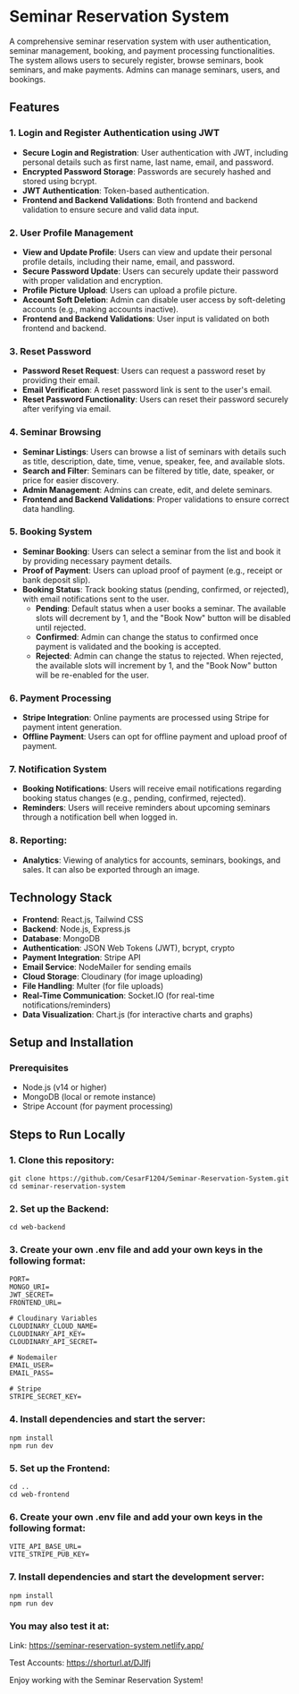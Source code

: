 # Seminar Reservation System

A comprehensive seminar reservation system with user authentication, seminar management, booking, and payment processing functionalities. The system allows users to securely register, browse seminars, book seminars, and make payments. Admins can manage seminars, users, and bookings.

## Features

### 1. Login and Register Authentication using JWT
- **Secure Login and Registration**: User authentication with JWT, including personal details such as first name, last name, email, and password.
- **Encrypted Password Storage**: Passwords are securely hashed and stored using bcrypt.
- **JWT Authentication**: Token-based authentication.
- **Frontend and Backend Validations**: Both frontend and backend validation to ensure secure and valid data input.

### 2. User Profile Management
- **View and Update Profile**: Users can view and update their personal profile details, including their name, email, and password.
- **Secure Password Update**: Users can securely update their password with proper validation and encryption.
- **Profile Picture Upload**: Users can upload a profile picture.
- **Account Soft Deletion**: Admin can disable user access by soft-deleting accounts (e.g., making accounts inactive).
- **Frontend and Backend Validations**: User input is validated on both frontend and backend.

### 3. Reset Password
- **Password Reset Request**: Users can request a password reset by providing their email.
- **Email Verification**: A reset password link is sent to the user's email.
- **Reset Password Functionality**: Users can reset their password securely after verifying via email.

### 4. Seminar Browsing
- **Seminar Listings**: Users can browse a list of seminars with details such as title, description, date, time, venue, speaker, fee, and available slots.
- **Search and Filter**: Seminars can be filtered by title, date, speaker, or price for easier discovery.
- **Admin Management**: Admins can create, edit, and delete seminars.
- **Frontend and Backend Validations**: Proper validations to ensure correct data handling.

### 5. Booking System
- **Seminar Booking**: Users can select a seminar from the list and book it by providing necessary payment details.
- **Proof of Payment**: Users can upload proof of payment (e.g., receipt or bank deposit slip).
- **Booking Status**: Track booking status (pending, confirmed, or rejected), with email notifications sent to the user.
  - **Pending**: Default status when a user books a seminar. The available slots will decrement by 1, and the "Book Now" button will be disabled until rejected.
  - **Confirmed**: Admin can change the status to confirmed once payment is validated and the booking is accepted.
  - **Rejected**: Admin can change the status to rejected. When rejected, the available slots will increment by 1, and the "Book Now" button will be re-enabled for the user.
  
### 6. Payment Processing
- **Stripe Integration**: Online payments are processed using Stripe for payment intent generation.
- **Offline Payment**: Users can opt for offline payment and upload proof of payment.

### 7. Notification System
- **Booking Notifications**: Users will receive email notifications regarding booking status changes (e.g., pending, confirmed, rejected).
- **Reminders**: Users will receive reminders about upcoming seminars through a notification bell when logged in.

### 8. Reporting:
- **Analytics**: Viewing of analytics for accounts, seminars, bookings, and sales. It can also be exported through an image.

## Technology Stack

- **Frontend**: React.js, Tailwind CSS
- **Backend**: Node.js, Express.js
- **Database**: MongoDB
- **Authentication**: JSON Web Tokens (JWT), bcrypt, crypto
- **Payment Integration**: Stripe API
- **Email Service**: NodeMailer for sending emails
- **Cloud Storage**: Cloudinary (for image uploading)
- **File Handling**: Multer (for file uploads)
- **Real-Time Communication**: Socket.IO (for real-time notifications/reminders)
- **Data Visualization**: Chart.js (for interactive charts and graphs)

## Setup and Installation

### Prerequisites
- Node.js (v14 or higher)
- MongoDB (local or remote instance)
- Stripe Account (for payment processing)

## Steps to Run Locally
### 1. Clone this repository:
```
git clone https://github.com/CesarF1204/Seminar-Reservation-System.git
cd seminar-reservation-system
```
### 2. Set up the Backend:
```
cd web-backend
```
### 3. Create your own .env file and add your own keys in the following format:
```
PORT=
MONGO_URI=
JWT_SECRET=
FRONTEND_URL=

# Cloudinary Variables
CLOUDINARY_CLOUD_NAME=
CLOUDINARY_API_KEY=
CLOUDINARY_API_SECRET=

# Nodemailer
EMAIL_USER=
EMAIL_PASS=

# Stripe
STRIPE_SECRET_KEY=
```
### 4. Install dependencies and start the server:
```
npm install
npm run dev
```
### 5. Set up the Frontend:
```
cd .. 
cd web-frontend
```
### 6. Create your own .env file and add your own keys in the following format:
```
VITE_API_BASE_URL=
VITE_STRIPE_PUB_KEY=
```
### 7. Install dependencies and start the development server:
```
npm install
npm run dev
```
### You may also test it at:
Link: https://seminar-reservation-system.netlify.app/

Test Accounts: https://shorturl.at/DJIfj

Enjoy working with the Seminar Reservation System!
